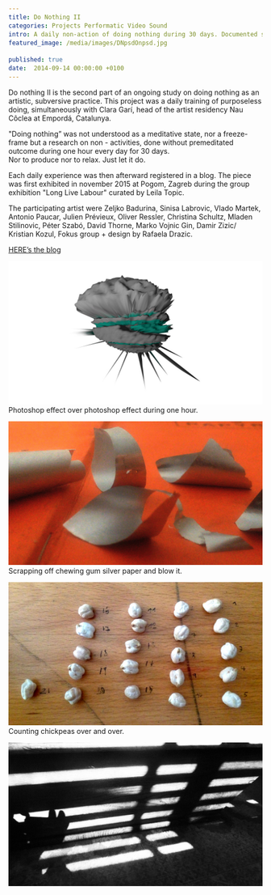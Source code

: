 ```yaml
---
title: Do Nothing II
categories: Projects Performatic Video Sound
intro: A daily non-action of doing nothing during 30 days. Documented simultanously with Clara Garí in a online diary.
featured_image: /media/images/DNpsdOnpsd.jpg

published: true
date:  2014-09-14 00:00:00 +0100
---
```



Do nothing II is the second part of an ongoing study on doing nothing as an artistic, subversive practice.
This project was a daily training of purposeless doing, simultaneously with Clara Garí, head of the artist residency Nau Côclea at Empordá, Catalunya.

"Doing nothing” was not understood as a meditative state, nor a freeze-frame but a research on non - activities, done without premeditated outcome during one hour every day for 30 days.   
Nor to produce nor to relax. Just let it do.

Each daily experience was then afterward registered in a blog.
The piece was first exhibited in november 2015 at Pogom, Zagreb during the group exhibition "Long Live Labour" curated by Leila Topic.

The participating artist were Zeljko Badurina, Sinisa Labrovic, Vlado Martek, Antonio Paucar, Julien Prévieux, Oliver Ressler, Christina Schultz, Mladen Stilinovic, Péter Szabó, David Thorne, Marko Vojnic Gin, Damir Zizic/ Kristian Kozul, Fokus group + design by Rafaela Drazic.

[HERE’s the blog](http://donothingtwo.tumblr.com/)

![image](/media/images/DNpsdOnpsd.jpg)
Photoshop effect over photoshop effect during one hour.

![image](/media/images/DNchewinggum.jpg)
Scrapping off chewing gum silver paper and blow it.

![image](/media/images/DNchickpeas.jpg)
Counting chickpeas over and over.

![image](/media/images/DNshadows.jpg)
